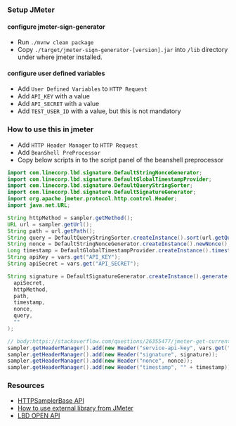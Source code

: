 ### Setup JMeter
#### configure jmeter-sign-generator
* Run `./mvnw clean package`
* Copy `./target/jmeter-sign-generator-[version].jar` into `/lib` directory under where jmeter installed.

#### configure user defined variables
* Add `User Defined Variables` to `HTTP Request`
* Add `API_KEY` with a value
* Add `API_SECRET` with a value
* Add `TEST_USER_ID` with a value, but this is not mandatory

### How to use this in jmeter
* Add `HTTP Header Manager` to `HTTP Request`
* Add `BeanShell PreProcessor`
* Copy below scripts in to the script panel of the beanshell preprocessor
```java
import com.linecorp.lbd.signature.DefaultStringNonceGenerator;
import com.linecorp.lbd.signature.DefaultGlobalTimestampProvider;
import com.linecorp.lbd.signature.DefaultQueryStringSorter;
import com.linecorp.lbd.signature.DefaultSignatureGenerator;
import org.apache.jmeter.protocol.http.control.Header;
import java.net.URL;

String httpMethod = sampler.getMethod();
URL url = sampler.getUrl();
String path = url.getPath();
String query = DefaultQueryStringSorter.createInstance().sort(url.getQuery());
String nonce = DefaultStringNonceGenerator.createInstance().newNonce();
Long timestamp = DefaultGlobalTimestampProvider.createInstance().timestamp();
String apiKey = vars.get("API_KEY");
String apiSecret = vars.get("API_SECRET");

String signature = DefaultSignatureGenerator.createInstance().generate(
  apiSecret,
  httpMethod,
  path,
  timestamp,
  nonce,
  query,
  ""
);

// body:https://stackoverflow.com/questions/26355477/jmeter-get-current-http-sampler-body-data-from-beanshell-preprocessor
sampler.getHeaderManager().add(new Header("service-api-key", vars.get("API_KEY")));
sampler.getHeaderManager().add(new Header("signature", signature));
sampler.getHeaderManager().add(new Header("nonce", nonce));
sampler.getHeaderManager().add(new Header("timestamp", "" + timestamp));
```

### Resources
* [HTTPSamplerBase API](https://jmeter.apache.org/api/org/apache/jmeter/protocol/http/sampler/HTTPSamplerBase.html)
* [How to use external library from JMeter](https://loadium.com/blog/use-custom-jars-jmeter-loadium)
* [LBD OPEN API](https://docs-blockchain.line.biz/api-guide/)